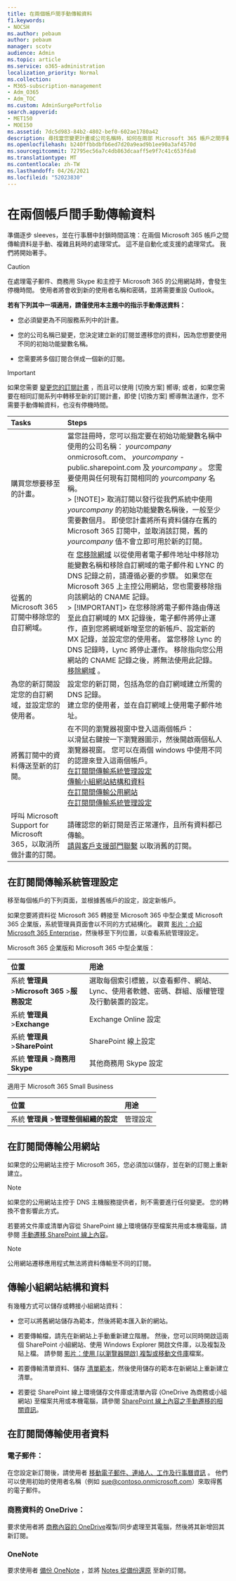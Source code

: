 ```yaml
---
title: 在兩個帳戶間手動傳輸資料
f1.keywords:
- NOCSH
ms.author: pebaum
author: pebaum
manager: scotv
audience: Admin
ms.topic: article
ms.service: o365-administration
localization_priority: Normal
ms.collection:
- M365-subscription-management
- Adm_O365
- Adm_TOC
ms.custom: AdminSurgePortfolio
search.appverid:
- MET150
- MOE150
ms.assetid: 7dc5d983-84b2-4802-bef0-602ae1780a42
description: 尋找當您變更計畫或公司名稱時，如何在兩部 Microsoft 365 帳戶之間手動傳輸資料，或將多個訂閱組合為一個。
ms.openlocfilehash: b240ffbbdbfb6ed7d20a9ead9b1ee90a3af4570d
ms.sourcegitcommit: 72795ec56a7c4db863dcaaff5e9f7c41c653fda8
ms.translationtype: MT
ms.contentlocale: zh-TW
ms.lasthandoff: 04/26/2021
ms.locfileid: "52023830"
---
```

# <a name="transfer-data-manually-between-two-accounts"></a>在兩個帳戶間手動傳輸資料

準備逐步 sleeves，並在行事曆中封鎖時間區塊：在兩個 Microsoft 365 帳戶之間傳輸資料是手動、複雜且耗時的處理常式。 這不是自動化或支援的處理常式。 我們將開始著手。
  
> [!CAUTION]
> 在處理電子郵件、商務用 Skype 和主控于 Microsoft 365 的公用網站時，會發生停機時間。 使用者將會收到新的使用者名稱和密碼，並將需要重設 Outlook。

**若有下列其中一項適用，請僅使用本主題中的指示手動傳送資料：**
  
- 您必須變更為不同服務系列中的計畫。

- 您的公司名稱已變更，您決定建立新的訂閱並遷移您的資料，因為您想要使用不同的初始功能變數名稱。

- 您需要將多個訂閱合併成一個新的訂閱。

> [!IMPORTANT]
> 如果您需要 [變更您的訂閱計畫](../../commerce/subscriptions/switch-to-a-different-plan.md) ，而且可以使用 [切換方案] 嚮導; 或者，如果您需要在相同訂閱系列中轉移至新的訂閱計畫，即使 [切換方案] 嚮導無法運作，您不需要手動傳輸資料，也沒有停機時間。

|**Tasks**|**Steps**|
|:-----|:-----|
|購買您想要移至的計畫。  <br/> |當您註冊時，您可以指定要在初始功能變數名稱中使用的公司名稱：  *yourcompany*  onmicrosoft.com、  *yourcompany*  -public.sharepoint.com 及  *yourcompany*  。 您需要使用與任何現有訂閱相同的  *yourcompany*  名稱。  <br/> > [!NOTE]> 取消訂閱以發行從我們系統中使用  *yourcompany*  的初始功能變數名稱後，一般至少需要數個月。 即使您計畫將所有資料儲存在舊的 Microsoft 365 訂閱中，並取消該訂閱，舊的  *yourcompany*  值不會立即可用於新的訂閱。           |
|從舊的 Microsoft 365 訂閱中移除您的自訂網域。  <br/> | 在 [您移除網域](remove-a-domain.md) 以從使用者電子郵件地址中移除功能變數名稱和移除自訂網域的電子郵件和 LYNC 的 DNS 記錄之前，請遵循必要的步驟。 如果您在 Microsoft 365 上主控公用網站，您也需要移除指向該網站的 CNAME 記錄。  <br/> > [!IMPORTANT]> 在您移除將電子郵件路由傳送至此自訂網域的 MX 記錄後，電子郵件將停止運作，直到您將網域新增至您的新帳戶、設定新的 MX 記錄，並設定您的使用者。 當您移除 Lync 的 DNS 記錄時，Lync 將停止運作。 移除指向您公用網站的 CNAME 記錄之後，將無法使用此記錄。           [移除網域](remove-a-domain.md) 。  <br/> |
|為您的新訂閱設定您的自訂網域，並設定您的使用者。  <br/> | 設定您的新訂閱，包括為您的自訂網域建立所需的 DNS 記錄。  <br/>  建立您的使用者，並在自訂網域上使用電子郵件地址。  <br/> |
|將舊訂閱中的資料傳送至新的訂閱。  <br/> | 在不同的瀏覽器視窗中登入這兩個帳戶：  <br/>  以滑鼠右鍵按一下瀏覽器圖示，然後開啟兩個私人瀏覽器視窗。 您可以在兩個 windows 中使用不同的認證來登入這兩個帳戶。  <br/> [在訂閱間傳輸系統管理設定](#email) <br/> [傳輸小組網站結構和資料](#transfer-team-site-structure-and-data) <br/> [在訂閱間傳輸公用網站](#transfer-a-public-website-between-subscriptions) <br/> [在訂閱間傳輸系統管理設定](#email) <br/> |
|呼叫 Microsoft Support for Microsoft 365，以取消所做計畫的訂閱。  <br/> | 請確認您的新訂閱是否正常運作，且所有資料都已傳輸。  <br/>  [請與客戶支援部門聯繫](../contact-support-for-business-products.md) 以取消舊的訂閱。  <br/> |

## <a name="transfer-administrative-settings-between-subscriptions"></a>在訂閱間傳輸系統管理設定

移至每個帳戶的下列頁面，並根據舊帳戶的設定，設定新帳戶。
  
如果您要將資料從 Microsoft 365 轉接至 Microsoft 365 中型企業或 Microsoft 365 企業版，系統管理員頁面會以不同的方式結構化。 觀賞 [影片：介紹 Microsoft 365 Enterprise](../index.yml)，然後移至下列位置，以查看系統管理設定。
  
Microsoft 365 企業版和 Microsoft 365 中型企業版：
  
|**位置**|**用途**|
|:-----|:-----|
|系統 **管理員** \>**Microsoft 365** \>**服務設定** <br/> |選取每個索引標籤，以查看郵件、網站、Lync、使用者軟體、密碼、群組、版權管理及行動裝置的設定。  <br/> |
|系統 **管理員** \>**Exchange** <br/> | Exchange Online 設定  <br/> |
|系統 **管理員** \>**SharePoint** <br/> | SharePoint 線上設定  <br/> |
|系統 **管理員** \>**商務用 Skype** <br/> |其他商務用 Skype 設定  <br/> |

適用于 Microsoft 365 Small Business
  
|**位置**|**用途**|
|:-----|:-----|
|系統 **管理員** \>**管理整個組織的設定** <br/> |管理設定  <br/> |

## <a name="transfer-a-public-website-between-subscriptions"></a>在訂閱間傳輸公用網站

如果您的公用網站主控于 Microsoft 365，您必須加以儲存，並在新的訂閱上重新建立。
  
> [!NOTE]
> 如果您的公用網站主控于 DNS 主機服務提供者，則不需要進行任何變更。 您的轉換不會影響此方式。
  
若要將文件庫或清單內容從 SharePoint 線上環境儲存至檔案共用或本機電腦，請參閱 [手動遷移 SharePoint 線上內容](/sharepoint/troubleshoot/migration-tool/content-manual-migration)。
  
> [!NOTE]
> 公用網站遷移應用程式無法將資料傳輸至不同的訂閱。
  
## <a name="transfer-team-site-structure-and-data"></a>傳輸小組網站結構和資料

有幾種方式可以儲存或轉接小組網站資料：
  
- 您可以將舊網站儲存為範本，然後將範本匯入新的網站。

- 若要傳輸檔，請先在新網站上手動重新建立階層。 然後，您可以同時開啟這兩個 SharePoint 小組網站、使用 Windows Explorer 開啟文件庫，以及複製及貼上檔。 請參閱 [影片：使用 [以瀏覽器開啟] 複製或移動文件庫](../../business-video/store-files.md)檔案。

- 若要傳輸清單資料、儲存 [清單範本](https://support.microsoft.com/office/c3884ad1-bc49-44b8-b3d6-3bc6a01eb393)，然後使用儲存的範本在新網站上重新建立清單。

- 若要從 SharePoint 線上環境儲存文件庫或清單內容 (OneDrive 為商務或小組網站) 至檔案共用或本機電腦，請參閱 [SharePoint 線上內容之手動遷移的相關資訊](/sharepoint/troubleshoot/migration-tool/content-manual-migration)。

## <a name="transfer-users-data-between-subscriptions"></a>在訂閱間傳輸使用者資料

### <a name="email"></a>電子郵件：

在您設定新訂閱後，請使用者 [移動電子郵件、連絡人、工作及行事曆資訊](https://support.microsoft.com/office/0996ece3-57c6-49bc-977b-0d1892e2aacc) 。 他們可以使用初始的使用者名稱（例如 sue@contoso.onmicrosoft.com）來取得舊的電子郵件。
  
### <a name="onedrive-for-business-data"></a>商務資料的 OneDrive：

要求使用者將 [商務內容的 OneDrive](https://support.microsoft.com/office/59b1de2b-519e-4d3a-8f45-51647cf291cd)複製/同步處理至其電腦，然後將其新增回其新訂閱。

### <a name="onenote"></a>OneNote 

要求使用者 [備份 OneNote](https://support.microsoft.com/office/back-up-notes-f58b34b0-611d-435e-87fa-7942a1767af4?ui=en-us&rs=en-us&ad=us) ，並將 [Notes 從備份還原](https://support.microsoft.com/en-us/office/restore-notes-from-a-backup-5daf9cb0-6769-4998-a5de-f044fdd0d831?ui=en-us&rs=en-us&ad=us) 至新的訂閱。